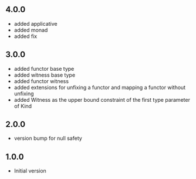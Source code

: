 ## 4.0.0

- added applicative
- added monad
- added fix

## 3.0.0

- added functor base type
- added witness base type
- added functor witness
- added extensions for unfixing a functor and mapping a functor without unfixing
- added Witness as the upper bound constraint of the first type parameter of Kind

## 2.0.0

- version bump for null safety

## 1.0.0

- Initial version
